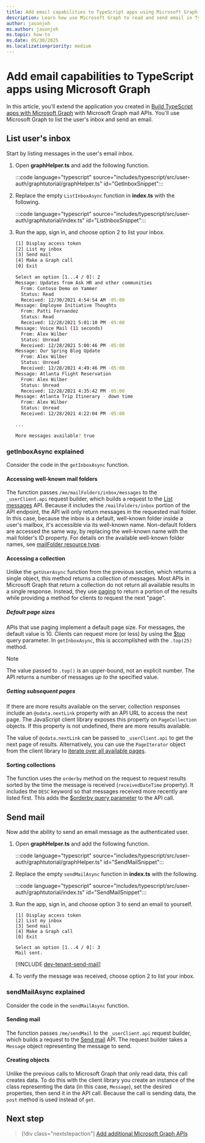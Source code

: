 ```yaml
---
title: Add email capabilities to TypeScript apps using Microsoft Graph
description: Learn how use Microsoft Graph to read and send email in TypeScript apps
author: jasonjoh
ms.author: jasonjoh
ms.topic: how-to
ms.date: 05/30/2025
ms.localizationpriority: medium
---
```


# Add email capabilities to TypeScript apps using Microsoft Graph

In this article, you'll extend the application you created in [Build TypeScript apps with Microsoft Graph](typescript.md) with Microsoft Graph mail APIs. You'll use Microsoft Graph to list the user's inbox and send an email.

## List user's inbox

Start by listing messages in the user's email inbox.

1. Open **graphHelper.ts** and add the following function.

    :::code language="typescript" source="includes/typescript/src/user-auth/graphtutorial/graphHelper.ts" id="GetInboxSnippet":::

1. Replace the empty `ListInboxAsync` function in **index.ts** with the following.

    :::code language="typescript" source="includes/typescript/src/user-auth/graphtutorial/index.ts" id="ListInboxSnippet":::

1. Run the app, sign in, and choose option 2 to list your inbox.

    ```bash
    [1] Display access token
    [2] List my inbox
    [3] Send mail
    [4] Make a Graph call
    [0] Exit

    Select an option [1...4 / 0]: 2
    Message: Updates from Ask HR and other communities
      From: Contoso Demo on Yammer
      Status: Read
      Received: 12/30/2021 4:54:54 AM -05:00
    Message: Employee Initiative Thoughts
      From: Patti Fernandez
      Status: Read
      Received: 12/28/2021 5:01:10 PM -05:00
    Message: Voice Mail (11 seconds)
      From: Alex Wilber
      Status: Unread
      Received: 12/28/2021 5:00:46 PM -05:00
    Message: Our Spring Blog Update
      From: Alex Wilber
      Status: Unread
      Received: 12/28/2021 4:49:46 PM -05:00
    Message: Atlanta Flight Reservation
      From: Alex Wilber
      Status: Unread
      Received: 12/28/2021 4:35:42 PM -05:00
    Message: Atlanta Trip Itinerary - down time
      From: Alex Wilber
      Status: Unread
      Received: 12/28/2021 4:22:04 PM -05:00

    ...

    More messages available? true
    ```

### getInboxAsync explained

Consider the code in the `getInboxAsync` function.

#### Accessing well-known mail folders

The function passes `/me/mailFolders/inbox/messages` to the `_userClient.api` request builder, which builds a request to the [List messages](/graph/api/user-list-messages) API. Because it includes the `/mailFolders/inbox` portion of the API endpoint, the API will only return messages in the requested mail folder. In this case, because the inbox is a default, well-known folder inside a user's mailbox, it's accessible via its well-known name. Non-default folders are accessed the same way, by replacing the well-known name with the mail folder's ID property. For details on the available well-known folder names, see [mailFolder resource type](/graph/api/resources/mailfolder).

#### Accessing a collection

Unlike the `getUserAsync` function from the previous section, which returns a single object, this method returns a collection of messages. Most APIs in Microsoft Graph that return a collection do not return all available results in a single response. Instead, they use [paging](/graph/paging) to return a portion of the results while providing a method for clients to request the next "page".

##### Default page sizes

APIs that use paging implement a default page size. For messages, the default value is 10. Clients can request more (or less) by using the [$top](/graph/query-parameters#top-parameter) query parameter. In `getInboxAsync`, this is accomplished with the `.top(25)` method.

> [!NOTE]
> The value passed to `.top()` is an upper-bound, not an explicit number. The API returns a number of messages *up to* the specified value.

##### Getting subsequent pages

If there are more results available on the server, collection responses include an `@odata.nextLink` property with an API URL to access the next page. The JavaScript client library exposes this property on `PageCollection` objects. If this property is not undefined, there are more results available.

The value of `@odata.nextLink` can be passed to `_userClient.api` to get the next page of results. Alternatively, you can use the `PageIterator` object from the client library to [iterate over all available pages](/graph/sdks/paging).

#### Sorting collections

The function uses the `orderby` method on the request to request results sorted by the time the message is received (`receivedDateTime` property). It includes the `DESC` keyword so that messages received more recently are listed first. This adds the [$orderby query parameter](/graph/query-parameters#orderby-parameter) to the API call.

## Send mail

Now add the ability to send an email message as the authenticated user.

1. Open **graphHelper.ts** and add the following function.

    :::code language="typescript" source="includes/typescript/src/user-auth/graphtutorial/graphHelper.ts" id="SendMailSnippet":::

1. Replace the empty `sendMailAsync` function in **index.ts** with the following.

    :::code language="typescript" source="includes/typescript/src/user-auth/graphtutorial/index.ts" id="SendMailSnippet":::

1. Run the app, sign in, and choose option 3 to send an email to yourself.

    ```Shell
    [1] Display access token
    [2] List my inbox
    [3] Send mail
    [4] Make a Graph call
    [0] Exit

    Select an option [1...4 / 0]: 3
    Mail sent.
    ```

    [!INCLUDE [dev-tenant-send-mail](includes/shared/dev-tenant-send-mail.md)]

1. To verify the message was received, choose option 2 to list your inbox.

### sendMailAsync explained

Consider the code in the `sendMailAsync` function.

#### Sending mail

The function passes `/me/sendMail` to the `_userClient.api` request builder, which builds a request to the [Send mail](/graph/api/user-sendmail) API. The request builder takes a `Message` object representing the message to send.

#### Creating objects

Unlike the previous calls to Microsoft Graph that only read data, this call creates data. To do this with the client library you create an instance of the class representing the data (in this case, `Message`), set the desired properties, then send it in the API call. Because the call is sending data, the `post` method is used instead of `get`.

## Next step

> [!div class="nextstepaction"]
> [Add additional Microsoft Graph APIs](typescript-extend-app.md)
